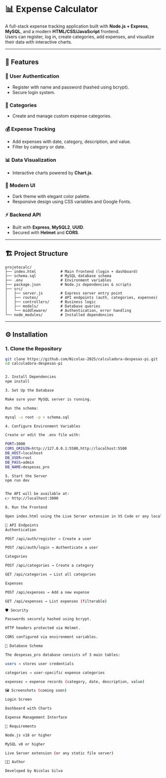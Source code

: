 # 📊 Expense Calculator

A full-stack expense tracking application built with **Node.js + Express**, **MySQL**, and a modern **HTML/CSS/JavaScript** frontend.  
Users can register, log in, create categories, add expenses, and visualize their data with interactive charts.

---

## 🚀 Features

### 🔐 User Authentication
- Register with name and password (hashed using bcrypt).
- Secure login system.

### 📂 Categories
- Create and manage custom expense categories.

### 💰 Expense Tracking
- Add expenses with date, category, description, and value.
- Filter by category or date.

### 📊 Data Visualization
- Interactive charts powered by **Chart.js**.

### 🎨 Modern UI
- Dark theme with elegant color palette.
- Responsive design using CSS variables and Google Fonts.

### ⚡ Backend API
- Built with **Express**, **MySQL2**, **UUID**.
- Secured with **Helmet** and **CORS**.

---

## 🏗️ Project Structure

```
projetocalc/
├── index.html           # Main frontend (login + dashboard)
├── schema.sql           # MySQL database schema
├── .env                 # Environment variables
├── package.json         # Node.js dependencies & scripts
├── src/
│   ├── server.js        # Express server entry point
│   ├── routes/          # API endpoints (auth, categories, expenses)
│   ├── controllers/     # Business logic
│   ├── models/          # Database queries
│   └── middleware/      # Authentication, error handling
└── node_modules/        # Installed dependencies
```


---

## ⚙️ Installation

### 1. Clone the Repository
```bash
git clone https://github.com/Nicolas-2025/calculadora-despesas-pi.git
cd calculadora-despesas-pi


2. Install Dependencies
npm install

3. Set Up the Database

Make sure your MySQL server is running.

Run the schema:

mysql -u root -p < schema.sql

4. Configure Environment Variables

Create or edit the .env file with:

PORT=3000
CORS_ORIGIN=http://127.0.0.1:5500,http://localhost:5500
DB_HOST=localhost
DB_USER=root
DB_PASS=admin
DB_NAME=despesas_pro

5. Start the Server
npm run dev


The API will be available at:
👉 http://localhost:3000

6. Run the Frontend

Open index.html using the Live Server extension in VS Code or any local web server.

🔑 API Endpoints
Authentication

POST /api/auth/register → Create a user

POST /api/auth/login → Authenticate a user

Categories

POST /api/categories → Create a category

GET /api/categories → List all categories

Expenses

POST /api/expenses → Add a new expense

GET /api/expenses → List expenses (filterable)

🛡️ Security

Passwords securely hashed using bcrypt.

HTTP headers protected via Helmet.

CORS configured via environment variables.

🧱 Database Schema

The despesas_pro database consists of 3 main tables:

users → stores user credentials

categories → user-specific expense categories

expenses → expense records (category, date, description, value)

🖼️ Screenshots (coming soon)

Login Screen

Dashboard with Charts

Expense Management Interface

📌 Requirements

Node.js v18 or higher

MySQL v8 or higher

Live Server extension (or any static file server)

👨‍💻 Author

Developed by Nicolas Silva